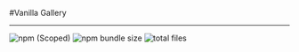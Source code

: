 #Vanilla Gallery
____

![npm (Scoped)](https://img.shields.io/npm/v/vanilla-gallery)
![npm bundle size](https://img.shields.io/bundlephobia/min/vanilla-gallery)
![total files](https://img.shields.io/github/directory-file-count/EzequielHPP/vanilla-gallery)
